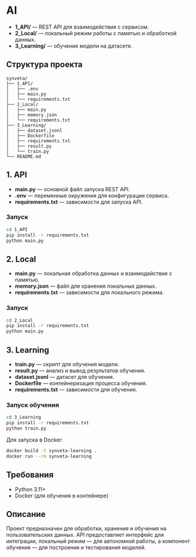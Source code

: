 # AI

- **1_API/** — REST API для взаимодействия с сервисом.
- **2_Local/** — локальный режим работы с памятью и обработкой данных.
- **3_Learning/** — обучение модели на датасете.

## Структура проекта

```
synveta/
├── 1_API/
│   ├── .env
│   ├── main.py
│   └── requirements.txt
├── 2_Local/
│   ├── main.py
│   ├── memory.json
│   └── requirements.txt
├── 3_Learning/
│   ├── dataset.jsonl
│   ├── Dockerfile
│   ├── requirements.txt
│   ├── result.py
│   └── train.py
└── README.md
```

## 1. API

- **main.py** — основной файл запуска REST API.
- **.env** — переменные окружения для конфигурации сервиса.
- **requirements.txt** — зависимости для запуска API.

### Запуск

```sh
cd 1_API
pip install -r requirements.txt
python main.py
```

## 2. Local

- **main.py** — локальная обработка данных и взаимодействие с памятью.
- **memory.json** — файл для хранения локальных данных.
- **requirements.txt** — зависимости для локального режима.

### Запуск

```sh
cd 2_Local
pip install -r requirements.txt
python main.py
```

## 3. Learning

- **train.py** — скрипт для обучения модели.
- **result.py** — анализ и вывод результатов обучения.
- **dataset.jsonl** — датасет для обучения.
- **Dockerfile** — контейнеризация процесса обучения.
- **requirements.txt** — зависимости для обучения.

### Запуск обучения

```sh
cd 3_Learning
pip install -r requirements.txt
python train.py
```

Для запуска в Docker:

```sh
docker build -t synveta-learning .
docker run --rm synveta-learning
```

## Требования

- Python 3.11+
- Docker (для обучения в контейнере)

## Описание

Проект предназначен для обработки, хранения и обучения на пользовательских данных. API предоставляет интерфейс для интеграции, локальный режим — для автономной работы, а компонент обучения — для построения и тестирования моделей.
